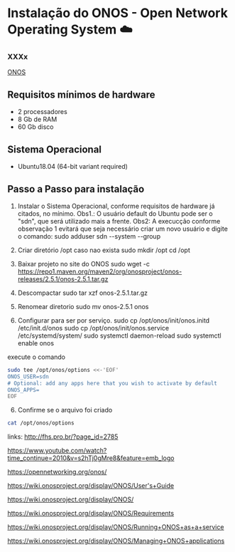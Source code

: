 # Instalação do ONOS - Open Network Operating System  :cloud:

### XXXx
[ONOS](https://***)

## Requisitos mínimos de hardware
- 2 processadores
- 8 Gb de RAM
- 60 Gb disco

## Sistema Operacional
- Ubuntu18.04 (64-bit variant required)

## Passo a Passo para instalação

1) Instalar o Sistema Operacional, conforme requisitos de hardware já citados, no mínimo.
Obs1.: O usuário default do Ubuntu pode ser o "sdn", que será utilizado mais a frente.
Obs2: A execucção conforme observação 1 evitará que seja necessário criar um novo usuário e digite o comando:
sudo adduser sdn --system --group

2) Criar diretório /opt caso nao exista
sudo mkdir /opt
cd /opt

3) Baixar projeto no site do ONOS
sudo wget -c https://repo1.maven.org/maven2/org/onosproject/onos-releases/2.5.1/onos-2.5.1.tar.gz

4) Descompactar
sudo tar xzf onos-2.5.1.tar.gz

5) Renomear diretorio
sudo mv onos-2.5.1 onos

5) Configurar para ser por serviço.
 sudo cp /opt/onos/init/onos.initd /etc/init.d/onos
 sudo cp /opt/onos/init/onos.service /etc/systemd/system/
 sudo systemctl daemon-reload
 sudo systemctl enable onos
 
 execute o comando
```bash
sudo tee /opt/onos/options <<-'EOF'
ONOS_USER=sdn
# Optional: add any apps here that you wish to activate by default
ONOS_APPS=
EOF
```
6) Confirme se o arquivo foi criado
```bash
cat /opt/onos/options
```





links:
http://fhs.pro.br/?page_id=2785

https://www.youtube.com/watch?time_continue=2010&v=s2hTj0gMre8&feature=emb_logo

https://opennetworking.org/onos/

https://wiki.onosproject.org/display/ONOS/User's+Guide

https://wiki.onosproject.org/display/ONOS/

https://wiki.onosproject.org/display/ONOS/Requirements

https://wiki.onosproject.org/display/ONOS/Running+ONOS+as+a+service

https://wiki.onosproject.org/display/ONOS/Managing+ONOS+applications
